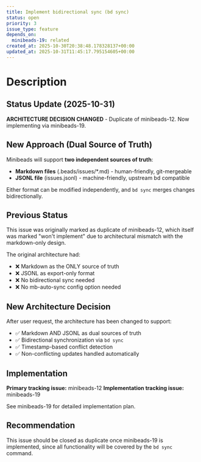 ```yaml
---
title: Implement bidirectional sync (bd sync)
status: open
priority: 3
issue_type: feature
depends_on:
  minibeads-19: related
created_at: 2025-10-30T20:38:48.178328137+00:00
updated_at: 2025-10-31T11:45:17.795154605+00:00
---
```


# Description

## Status Update (2025-10-31)

**ARCHITECTURE DECISION CHANGED** - Duplicate of minibeads-12. Now implementing via minibeads-19.

## New Approach (Dual Source of Truth)

Minibeads will support **two independent sources of truth**:
- **Markdown files** (.beads/issues/*.md) - human-friendly, git-mergeable
- **JSONL file** (issues.jsonl) - machine-friendly, upstream bd compatible

Either format can be modified independently, and `bd sync` merges changes bidirectionally.

## Previous Status

This issue was originally marked as duplicate of minibeads-12, which itself was marked "won't implement" due to architectural mismatch with the markdown-only design.

The original architecture had:
- ❌ Markdown as the ONLY source of truth
- ❌ JSONL as export-only format
- ❌ No bidirectional sync needed
- ❌ No mb-auto-sync config option needed

## New Architecture Decision

After user request, the architecture has been changed to support:
- ✅ Markdown AND JSONL as dual sources of truth
- ✅ Bidirectional synchronization via `bd sync`
- ✅ Timestamp-based conflict detection
- ✅ Non-conflicting updates handled automatically

## Implementation

**Primary tracking issue:** minibeads-12
**Implementation tracking issue:** minibeads-19

See minibeads-19 for detailed implementation plan.

## Recommendation

This issue should be closed as duplicate once minibeads-19 is implemented, since all functionality will be covered by the `bd sync` command.
